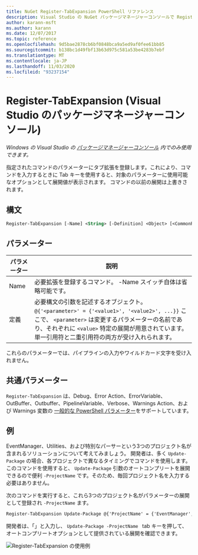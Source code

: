 ```yaml
---
title: NuGet Register-TabExpansion PowerShell リファレンス
description: Visual Studio の NuGet パッケージマネージャーコンソールで Register-TabExpansion PowerShell コマンドのリファレンスです。
author: karann-msft
ms.author: karann
ms.date: 12/07/2017
ms.topic: reference
ms.openlocfilehash: 9d5bae2878cb6bf0848bca9a5ed9af0fee61bb85
ms.sourcegitcommit: b138bc1d49fbf13b63d975c581a53be4283b7ebf
ms.translationtype: MT
ms.contentlocale: ja-JP
ms.lasthandoff: 11/03/2020
ms.locfileid: "93237154"
---
```

# <a name="register-tabexpansion-package-manager-console-in-visual-studio"></a>Register-TabExpansion (Visual Studio のパッケージマネージャーコンソール)

*Windows の Visual Studio の [パッケージマネージャーコンソール](../../consume-packages/install-use-packages-powershell.md) 内でのみ使用できます。*

指定されたコマンドのパラメーターにタブ拡張を登録します。これにより、コマンドを入力するときに Tab キーを使用すると、対象のパラメーターに使用可能なオプションとして展開値が表示されます。 コマンドの以前の展開は上書きされます。

## <a name="syntax"></a>構文

```ps
Register-TabExpansion [-Name] <String> [-Definition] <Object> [<CommonParameters>]
```

## <a name="parameters"></a>パラメーター

| パラメーター | 説明 |
| --- | --- |
| Name | 必要拡張を登録するコマンド。 -Name スイッチ自体は省略可能です。 |
| 定義 | 必要構文の引数を記述するオブジェクト。 `@{'<parameter>' = {'<value1>', '<value2>', ...}}` ここで、 `<parameter>` は変更するパラメーターの名前であり、それぞれに `<value>` 特定の展開が用意されています。 単一引用符と二重引用符の両方が受け入れられます。 |

これらのパラメーターでは、パイプラインの入力やワイルドカード文字を受け入れません。

## <a name="common-parameters"></a>共通パラメーター

`Register-TabExpansion` は、Debug、Error Action、ErrorVariable、OutBuffer、Outbuffer、PipelineVariable、Verbose、Warnings Action、および Warnings 変数の [一般的な PowerShell パラメーター](/powershell/module/microsoft.powershell.core/about/about_commonparameters)をサポートしています。

## <a name="examples"></a>例

EventManager、Utilities、および特別なパーサーという3つのプロジェクト名が含まれるソリューションについて考えてみましょう。 開発者は、多く `Update-Package` の場合、各プロジェクトで異なるタイミングでコマンドを使用します。 このコマンドを使用すると、 `Update-Package` 引数のオートコンプリートを展開できるので便利 `-ProjectName` です。そのため、毎回プロジェクト名を入力する必要はありません。 

次のコマンドを実行すると、これら3つのプロジェクト名がパラメーターの展開として登録され `-ProjectName` ます。

```ps
Register-TabExpansion Update-Package @{'ProjectName' = {'EventManager', 'Utilities', 'SpecialParser'}}    
```

開発者は、「」と入力し、 `Update-Package -ProjectName ` tab キーを押して、オートコンプリートオプションとして提供されている展開を確認できます。

![Register-TabExpansion の使用例](media/Register-TabExpansion-Example.png)